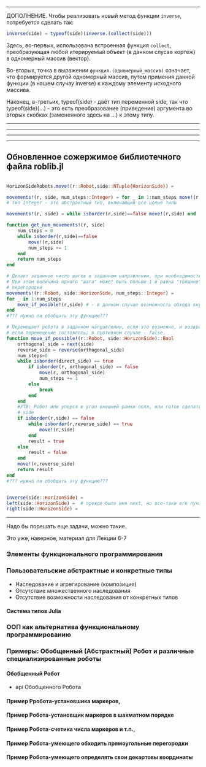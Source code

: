 -----------------
ДОПОЛНЕНИЕ.
Чтобы реализовать новый метод функции `inverse`, потребуется сделать так:
```julia
inverse(side) = typeof(side)(inverse.(collect(side)))
```
Здесь, во-первых, использована встроенная функция `collect`, преобразующая любой итерируемый объект (в данном слусае кортеж) в одномерный массив (вектор).

Во-вторых,  точка в выражении `функция.(одномерный_массив)` означает, что формируется другой одномерный массив, путем примения данной функции (в нашем случау inverse) к каждому элементу исходного массива.

Наконец, в-третьих, typeof(side) - даёт тип переменной side, так что typeof(side)(...) - это есть преобразование (приведение) аргумента во вторых скобках (замененного здесь на ...) к этому типу.

---------------------------
-----------------------------------------------------------
-----------------------------------------------------------
-----------------------------------------------------------

## Обновленное сожержимое библиотечного файла roblib.jl

```julia

HorizonSideRobots.move!(r::Robot,side::NTuple{HorizonSide}) = 

movements!(r, side, num_steps::Integer) = for _ in 1:num_steps move!(r,side) 
# тип Integer - это абстрактный тип, включающий все целые типы

movements!(r, side) = while isborder(r,side)==false move!(r,side) end 

function get_num_movements!(r, side)
    num_steps = 0
    while isborder(r,side)==false 
        move!(r,side) 
        num_steps += 1    
    end
    return num_steps
end

# Делает заданное число шагов в заданном направлении, при необходимости обходя внутренние перегородки.
# При этом величина одного "шага" может быть больше 1 и равна "толщине" встретившейся прямоугольной 
# перегородки
movements!(r::Robot, side::HorizonSide, num_steps::Integer) =
for _ in 1:num_steps
    move_if_posible!(r,side) # - в данном случае возможность обхода внутренней перегородки гарантирована
end
#??? нужно ли обобщать эту функцию???

# Перемещает робота в заданном направлении, если это возможно, и возвращает true,
# если перемещение состоялось; в противном случае - false.
function move_if_possible!(r::Robot, side::HorizonSide)::Bool
    orthogonal_side = next(side)
    reverse_side = reverse(orthogonal_side)
    num_steps=0
    while isborder(direct_side) == true
        if isborder(r, orthogonal_side) == false
            move(r, orthogonal_side)
            num_steps += 1
        else
            break
        end
    end
    #УТВ: Робот или уперся в угол внешней рамки поля, или готов сделать шаг (или несколько) в направлении 
    # side
    if isborder(r,side) == false
        while isborder(r,reverse_side) == true
            move!(r,side)
        end
        result = true
    else
        result = false
    end
    move!(r,reverse_side)
    return result
end
#??? нужно ли обобщать эту функцию???


inverse(side::HorizonSide) = 
left(side::HorizonSide) =  # прежде было имя next, но все-таки его лучше заменить!!!
right(side::HorizonSide) = 

```

----------------------------


Надо бы порешать еще задачи, можно такие.

   

Это уже, наверное, материал для Лекции 6-7
### Элементы функционального программирования

### Пользовательские абстрактные и конкретные типы
- Наследование и агрегирование (композиция)
- Отсутствие множественного наследования
- Отсутствие возможности наследования от конкретных типов
#### Система типов Julia

### OOП как альтернатива функциональному программированию

### Примеры: Обобщенный (Абстрактный) Робот и различные специализированные роботы 

#### Обобщенный Робот

- api Обобщенного Робота


#### Пример Рробота-установшика маркеров, 

#### Пример Робота-установщик маркеров в шахматном порядке

#### Пример Робота-счетика числа маркеров и т.п., 

#### Пример Робота-умеющего обходить прямоугольные перегородки

#### Пример Робота-умеющего определять свои декартовы координаты


